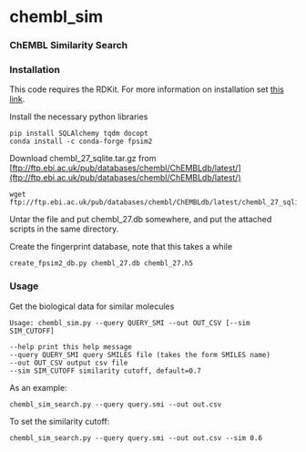 # chembl_sim
### ChEMBL Similarity Search

### Installation

This code requires the RDKit.  For more information on installation set [this link](https://www.rdkit.org/docs/Install.html). 

Install the necessary python libraries
```
pip install SQLAlchemy tqdm docopt
conda install -c conda-forge fpsim2
```

 Download chembl_27_sqlite.tar.gz from [ftp://ftp.ebi.ac.uk/pub/databases/chembl/ChEMBLdb/latest/](ftp://ftp.ebi.ac.uk/pub/databases/chembl/ChEMBLdb/latest/)
```
wget ftp://ftp.ebi.ac.uk/pub/databases/chembl/ChEMBLdb/latest/chembl_27_sqlite.tar.gz
```

Untar the file and put chembl_27.db somewhere, and put the attached scripts in the same directory. 

Create the fingerprint database, note that this takes a while
```
create_fpsim2_db.py chembl_27.db chembl_27.h5
```


### Usage
Get the biological data for similar molecules 
```
Usage: chembl_sim.py --query QUERY_SMI --out OUT_CSV [--sim SIM_CUTOFF]

--help print this help message
--query QUERY_SMI query SMILES file (takes the form SMILES name)
--out OUT_CSV output csv file
--sim SIM_CUTOFF similarity cutoff, default=0.7
```
As an example: 
```
chembl_sim_search.py --query query.smi --out out.csv
```
To set the similarity cutoff:
```
chembl_sim_search.py --query query.smi --out out.csv --sim 0.6
```


